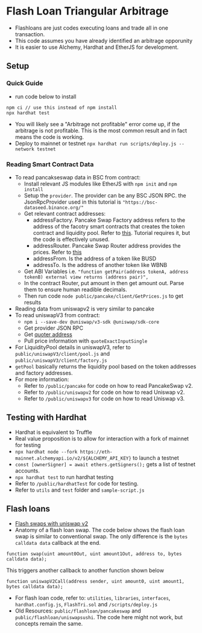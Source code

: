 # Flash Loan Triangular Arbitrage
- Flashloans are just codes executing loans and trade all in one transaction.
- This code assumes you have already identified an arbitrage opporunity
- It is easier to use Alchemy, Hardhat and EtherJS for development.

## Setup
### Quick Guide
- run code below to install
```
npm ci // use this instead of npm install
npx hardhat test
```
- You will likely see a "Arbitrage not profitable" error come up, if the arbitrage is not profitable. This is the most common result and in fact means the code is working.
- Deploy to mainnet or testnet `npx hardhat run scripts/deploy.js --network testnet`

### Reading Smart Contract Data
- To read pancakseswap data in BSC from contract:
  - Install relevant JS modules like EtherJS with `npm init` and `npm install`
  - Setup the `provider`. The provider can be any BSC JSON RPC. the JsonRpcProvider used in this tutorial is `"https://bsc-dataseed.binance.org/"` 
  - Get relevant contract addresses:
    - addressFactory. Pancake Swap Factory address refers to the address of the facotry smart contracts that creates the token contract and liquidity pool. Refer to [this](https://docs.pancakeswap.finance/code/smart-contracts/pancakeswap-exchange/v2/factory-v2). Tutorial requires it, but the code is effectively unused.
    - addressRouter. Pancake Swap Router address provides the prices. Refer to [this](https://docs.pancakeswap.finance/code/smart-contracts/pancakeswap-exchange/v2/router-v2) 
    - addressFrom. Is the address of a token like BUSD
    - addressTo. Is the address of another token like WBNB
  - Get ABI Variables i.e. `"function getPair(address tokenA, address tokenB) external view returns (address pair)",`
  - In the contract Router, put amount in then get amount out. Parse them to ensure human readible decimals.
  - Then run code `node public/pancake/client/GetPrices.js` to get results
- Reading data from uniswapv2 is very similar to pancake
- To read uniswapV3 from contract:
  - `npm i --save-dev @uniswap/v3-sdk @uniswap/sdk-core`
  - Get provider JSON RPC
  - Get [quoter address](https://docs.uniswap.org/contracts/v3/reference/deployments)
  - Pull price information with `quoteExactInputSingle`
- For LiquidityPool details in uniswapV3, refer to `public/uniswapV3/client/pool.js` and `public/uniswapV3/client/factory.js`
- `getPool` basically returns the liquidity pool based on the token addresses and factory addresses.
- For more information:
  - Refer to `/public/pancake` for code on how to read PancakeSwap v2.
  - Refer to `/public/uniswapv2` for code on how to read Uniswap v2.
  - Refer to `/public/uniswapv3` for code on how to read Uniswap v3.

## Testing with Hardhat
- Hardhat is equivalent to Truffle
- Real value proposition is to allow for interaction with a fork of mainnet for testing
- `npx hardhat node --fork https://eth-mainnet.alchemyapi.io/v2/${ALCHEMY_API_KEY}` to launch a testnet
- `const [ownerSigner] = await ethers.getSigners();` gets a list of testnet accounts.
- `npx hardhat test` to run hardhat testing
- Refer to `/public/hardhatTest` for code for testing.
- Refer to `utils` and `test` folder and `sample-script.js`

## Flash loans
- [Flash swaps with uniswap v2](https://docs.uniswap.org/contracts/v2/guides/smart-contract-integration/using-flash-swaps)
- Anatomy of a flash loan swap. The code below shows the flash loan swap is similar to conventional swap. The only difference is the `bytes calldata data` callback at the end.
```
function swap(uint amount0Out, uint amount1Out, address to, bytes calldata data);
```
This triggers another callback to another function shown below
```
function uniswapV2Call(address sender, uint amount0, uint amount1, bytes calldata data);
```
- For flash loan code, refer to: `utilities`, `libraries`, `interfaces`, `hardhat.config.js`, `FlashTri.sol` and `/scripts/deploy.js`
- Old Resources: `public/flashloan/pancakeswap` and `public/flashloan/uniswapsushi`. The code here might not work, but concepts remain the same.

